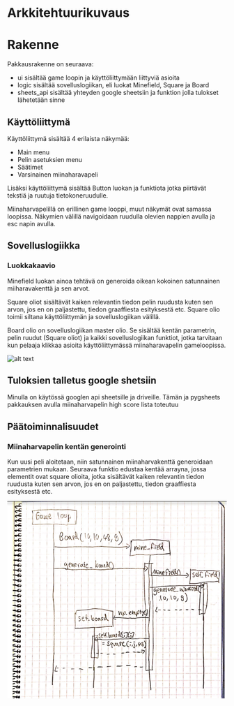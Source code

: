 # Arkkitehtuurikuvaus

# Rakenne
Pakkausrakenne on seuraava:
- ui sisältää game loopin ja käyttöliittymään liittyviä asioita
- logic sisältää sovelluslogiikan, eli luokat Minefield, Square ja Board
- sheets_api sisältää yhteyden google sheetsiin ja funktion jolla tulokset lähetetään sinne

## Käyttöliittymä
Käyttöliittymä sisältää 4 erilaista näkymää:
- Main menu
- Pelin asetuksien menu
- Säätimet
- Varsinainen miinaharavapeli

Lisäksi käyttöliittymä sisältää Button luokan ja funktiota jotka piirtävät tekstiä ja ruutuja tietokoneruudulle.

Miinaharvapelillä on erillinen game looppi, muut näkymät ovat samassa loopissa. Näkymien välillä navigoidaan ruudulla olevien nappien avulla ja esc napin avulla. 

## Sovelluslogiikka

### Luokkakaavio
Minefield luokan ainoa tehtävä on generoida oikean kokoinen satunnainen miiharavakenttä ja sen arvot.

Square oliot sisältävät kaiken relevantin tiedon pelin ruudusta kuten sen arvon, jos en on paljastettu, tiedon graaffiesta esityksestä etc. Square olio toimii siltana käyttöliittymän ja sovelluslogiikan välillä.

Board olio on sovelluslogiikan master olio. Se sisältää kentän parametrin, pelin ruudut (Square oliot) ja kaikki sovelluslogiikan funktiot, jotka tarvitaan kun pelaaja klikkaa asioita käyttöliittymässä miinaharavapelin gameloopissa.

![alt text](https://yuml.me/75b3b04d.png)

## Tuloksien talletus google shetsiin
Minulla on käytössä googlen api sheetsille ja driveille. Tämän ja pygsheets pakkauksen avulla miinaharvapelin high score lista toteutuu


## Päätoiminnalisuudet

### Miinaharvapelin kentän generointi
Kun uusi peli aloitetaan, niin satunnainen miinaharvakenttä generoidaan parametrien mukaan. Seuraava funktio edustaa kentää arrayna, jossa elementit ovat square olioita, jotka sisältävät kaiken relevantin tiedon ruudusta kuten sen arvon, jos en on paljastettu, tiedon graaffiesta esityksestä etc.

![](./kuvat/sekvenssikaavio.png)
